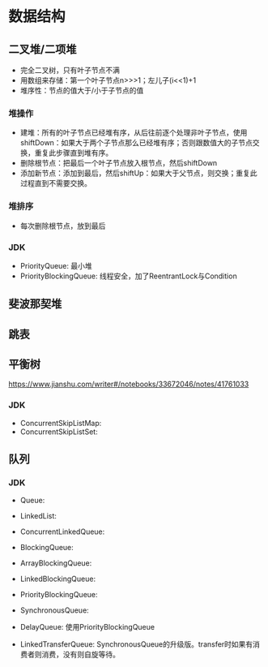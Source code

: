 # 数据结构

## 二叉堆/二项堆
- 完全二叉树，只有叶子节点不满
- 用数组来存储：第一个叶子节点n>>>1；左儿子(i<<1)+1
- 堆序性：节点的值大于/小于子节点的值

### 堆操作
- 建堆：所有的叶子节点已经堆有序，从后往前逐个处理非叶子节点，使用shiftDown：如果大于两个子节点那么已经堆有序；否则跟数值大的子节点交换，重复此步骤直到堆有序。
- 删除根节点：把最后一个叶子节点放入根节点，然后shiftDown
- 添加新节点：添加到最后，然后shiftUp：如果大于父节点，则交换；重复此过程直到不需要交换。

### 堆排序
- 每次删除根节点，放到最后

### JDK
- PriorityQueue: 最小堆
- PriorityBlockingQueue: 线程安全，加了ReentrantLock与Condition

## 斐波那契堆


## 跳表

## 平衡树
https://www.jianshu.com/writer#/notebooks/33672046/notes/41761033

### JDK
- ConcurrentSkipListMap: 
- ConcurrentSkipListSet:


## 队列

### JDK
- Queue:
- LinkedList:
- ConcurrentLinkedQueue:

- BlockingQueue:
- ArrayBlockingQueue:
- LinkedBlockingQueue:
- PriorityBlockingQueue:
- SynchronousQueue:
- DelayQueue: 使用PriorityBlockingQueue
- LinkedTransferQueue: SynchronousQueue的升级版。transfer时如果有消费者则消费，没有则自旋等待。



